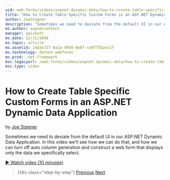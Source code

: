 ```yaml
---
uid: web-forms/videos/aspnet-dynamic-data/how-to-create-table-specific-custom-forms-in-an-aspnet-dynamic-data-application
title: "How to Create Table Specific Custom Forms in an ASP.NET Dynamic Data Application | Microsoft Docs"
author: JoeStagner
description: "Sometimes we need to deviate from the default UI in our ASP.NET Dynamic Data Application. In this video we'll see how we can do that, and how we can turn off..."
ms.author: aspnetcontent
manager: wpickett
ms.date: 12/11/2008
ms.topic: article
ms.assetid: 14d3a727-8a1a-4950-8e8f-ce97f5b2ec1f
ms.technology: dotnet-webforms
ms.prod: .net-framework
msc.legacyurl: /web-forms/videos/aspnet-dynamic-data/how-to-create-table-specific-custom-forms-in-an-aspnet-dynamic-data-application
msc.type: video
---
```

How to Create Table Specific Custom Forms in an ASP.NET Dynamic Data Application
====================
by [Joe Stagner](https://github.com/JoeStagner)

Sometimes we need to deviate from the default UI in our ASP.NET Dynamic Data Application. In this video we'll see how we can do that, and how we can turn off auto column generation and construct a web form that displays only the data we specifically select.

[&#9654; Watch video (10 minutes)](https://channel9.msdn.com/Blogs/ASP-NET-Site-Videos/how-to-create-table-specific-custom-forms-in-an-aspnet-dynamic-data-application)

>[!div class="step-by-step"]
[Previous](how-to-remove-columns-from-your-dynamicdata-data-grids.md)
[Next](aspnet-dynamic-data-custom-form-formatting.md)
